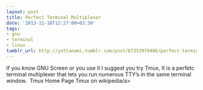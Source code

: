 ```yaml
---
layout: post
title: Perfect Terminal Multiplexer
date: '2013-11-18T12:27:00+03:30'
tags:
- gnu
- terminal
- linux
tumblr_url: http://yottanami.tumblr.com/post/67353979406/perfect-terminal-multiplexer
---
```

If you know GNU Screen or you use it I suggest you try Tmux, It is a perfetc terminal multiplexer that lets you run numerous TTY’s in the same terminal window. 
Tmux Home Page
Tmux on wikipedia/a>
